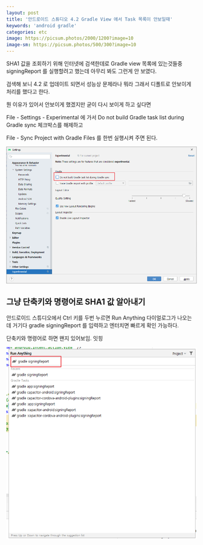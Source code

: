 ```yaml
---
layout: post
title: '안드로이드 스튜디오 4.2 Gradle View 에서 Task 목록이 안보일때'
keywords: 'android gradle'
categories: etc
image: https://picsum.photos/2000/1200?image=10
image-sm: https://picsum.photos/500/300?image=10
---
```


SHA1 값을 조회하기 위해 인터넷에 검색한데로 Gradle view 목록에 있는것들중 signingReport 를 실행할려고 했는데 아무리 봐도 그런게 안 보였다.

검색해 보니 4.2 로 업데이트 되면서 성능상 문제라나 뭐라 그래서 디폴트로 안보이게 처리를 했다고 한다.

뭔 이유가 있어서 안보이게 했겠지만 굳이 다시 보이게 하고 싶다면

File - Settings - Experimental 에 가서 Do not build Gradle task list during Gradle sync 체크박스를 해제하고

File - Sync Project with Gradle Files 를 한번 실행시켜 주면 된다.

<img src="/assets/attach/202105/android_studio_01.png" alt="drawing"/>


## 그냥 단축키와 명령어로 SHA1 값 알아내기

안드로이드 스튜디오에서 Ctrl 키를 두번 누르면 Run Anything 다이얼로그가 나오는데 거기다 gradle signingReport 를 입력하고 엔터치면 빠르게 확인 가능하다.

단축키와 명령어로 하면 왠지 있어보임. 잇힝

<img src="/assets/attach/202105/android_studio_02.png" alt="drawing"/>